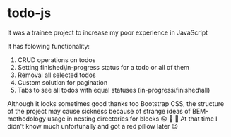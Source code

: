 # todo-js
It was a trainee project to increase my poor experience in JavaScript

It has folowing functionality:
1. CRUD operations on todos
2. Setting finished\in-progress status for a todo or all of them
3. Removal all selected todos
4. Custom solution for pagination 
5. Tabs to see all todos with equal statuses (in-progress\finished\all)

Although it looks sometimes good thanks too Bootstrap CSS, the structure of the project may cause sickness
because of strange ideas of BEM-methodology usage in nesting directories for blocks :worried: :no_good: :monkey:
At that time I didn't know much unfortunally and got a red pillow later :wink:
